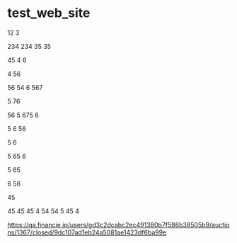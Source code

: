 # test_web_site




12
3






234
234
35
35


45
4
6


4
56


56
54
6
567



5
76


56
5
675
6


5
6
56



5
6


5
65
6



5
65



6
56




45





45
45
45
4
54
54
5
45
4














https://qa.financie.jp/users/gd3c2dcabc2ec491380b7f586b38505b9/auctions/1367/closed/9dc107ad1eb24a5081ae1423df6ba99e





























